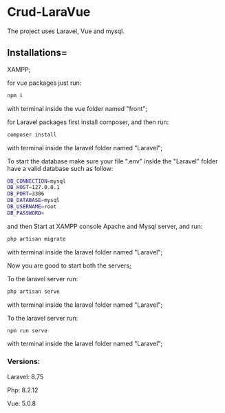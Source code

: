 # Crud-LaraVue
The project uses Laravel, Vue and mysql.

## Installations=

XAMPP;

for vue packages just run:

```sh
npm i
``` 

with terminal inside the vue folder named "front";

for Laravel packages first install composer, and then run: 

```sh
composer install
``` 

with terminal inside the laravel folder named "Laravel";

To start the database make sure your file ".env" inside the "Laravel" folder have a valid database such as follow:

```sh
DB_CONNECTION=mysql
DB_HOST=127.0.0.1
DB_PORT=3306
DB_DATABASE=mysql
DB_USERNAME=root
DB_PASSWORD= 
```

and then Start at XAMPP console Apache and Mysql server, and run:

```sh
php artisan migrate
``` 

with terminal inside the laravel folder named "Laravel";

Now you are good to start both the servers;

To the laravel server run:

```sh
php artisan serve
``` 

with terminal inside the laravel folder named "Laravel";

To the laravel server run:

```sh
npm run serve
``` 

with terminal inside the laravel folder named "Laravel";

### Versions:

Laravel: 8.75

Php: 8.2.12

Vue: 5.0.8
